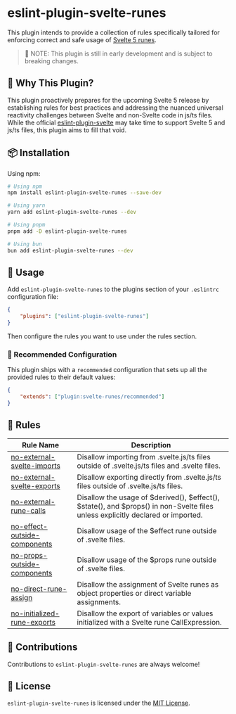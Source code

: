 # eslint-plugin-svelte-runes

This plugin intends to provide a collection of rules specifically tailored for enforcing correct and safe usage of [Svelte 5 runes](https://svelte.dev/blog/runes).

> 🚧 NOTE: This plugin is still in early development and is subject to breaking changes.

## 🎯 Why This Plugin?

This plugin proactively prepares for the upcoming Svelte 5 release by establishing rules for best practices and addressing the nuanced universal reactivity challenges between Svelte and non-Svelte code in js/ts files. While the official [eslint-plugin-svelte](https://github.com/sveltejs/eslint-plugin-svelte) may take time to support Svelte 5 and js/ts files, this plugin aims to fill that void.

## 📦 Installation

Using npm:

```bash
# Using npm
npm install eslint-plugin-svelte-runes --save-dev

# Using yarn
yarn add eslint-plugin-svelte-runes --dev

# Using pnpm
pnpm add -D eslint-plugin-svelte-runes

# Using bun
bun add eslint-plugin-svelte-runes --dev
```

## 🚀 Usage

Add `eslint-plugin-svelte-runes` to the plugins section of your `.eslintrc` configuration file:

```json
{
	"plugins": ["eslint-plugin-svelte-runes"]
}
```

Then configure the rules you want to use under the rules section.

### 🔧 Recommended Configuration

This plugin ships with a `recommended` configuration that sets up all the provided rules to their default values:

```json
{
	"extends": ["plugin:svelte-runes/recommended"]
}
```

## 📜 Rules

| Rule Name                                                                  | Description                                                                                                                     |
| -------------------------------------------------------------------------- | ------------------------------------------------------------------------------------------------------------------------------- |
| [no-external-svelte-imports](docs/rules/no-external-svelte-imports.md)     | Disallow importing from .svelte.js/ts files outside of .svelte.js/ts files and .svelte files.                                   |
| [no-external-svelte-exports](docs/rules/no-external-svelte-exports.md)     | Disallow exporting directly from .svelte.js/ts files outside of .svelte.js/ts files.                                            |
| [no-external-rune-calls](docs/rules/no-external-rune-calls.md)             | Disallow the usage of $derived(), $effect(), $state(), and $props() in non-Svelte files unless explicitly declared or imported. |
| [no-effect-outside-components](docs/rules/no-effect-outside-components.md) | Disallow usage of the $effect rune outside of .svelte files.                                                                    |
| [no-props-outside-components](docs/rules/no-props-outside-components.md)   | Disallow usage of the $props rune outside of .svelte files.                                                                     |
| [no-direct-rune-assign](docs/rules/no-direct-rune-assign.md)               | Disallow the assignment of Svelte runes as object properties or direct variable assignments.                                    |
| [no-initialized-rune-exports](docs/rules/no-initialized-rune-exports.md)   | Disallow the export of variables or values initialized with a Svelte rune CallExpression.                                       |

## 🤝 Contributions

Contributions to `eslint-plugin-svelte-runes` are always welcome!

## 📄 License

`eslint-plugin-svelte-runes` is licensed under the [MIT License](./LICENSE).
